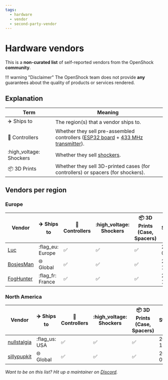 ```yaml
---
tags:
  - hardware
  - vendor
  - second-party-vendor
---
```


# Hardware vendors

This is a **non-curated list** of self-reported vendors from the OpenShock **community**.

!!! warning "Disclaimer"
The OpenShock team does not provide **any** guarantees about the quality of products or services rendered.

## Explanation

| Term                        | Meaning                                                                                                                                                   |
| --------------------------- | --------------------------------------------------------------------------------------------------------------------------------------------------------- |
| :airplane: Ships to         | The region(s) that a vendor ships to.                                                                                                                     |
| :electric_plug: Controllers | Whether they sell pre-assembled controllers ([ESP32 board](../../hardware/boards/index.md) + [433 MHz transmitter](../../hardware/transmitter/index.md)). |
| :high_voltage: Shockers     | Whether they sell [shockers](../../hardware/shockers/index.md).                                                                                           |
| :package: 3D Prints         | Whether they sell 3D-printed cases (for controllers) or spacers (for shockers).                                                                           |

## Vendors per region

### Europe

| Vendor                      | :airplane: Ships to           | :electric_plug: Controllers | :high_voltage: Shockers | :package: 3D Prints (Case, Spacers) | Started    |
| --------------------------- | ----------------------------- | --------------------------- | ----------------------- | ----------------------------------- | ---------- |
| [Luc](./luc.md)             | :flag_eu: Europe              | :white_check_mark:          | :white_check_mark:      | :white_check_mark:                  | 2023-02-23 |
| [BosjesMan](./bosjesman.md) | :globe_with_meridians: Global | :white_check_mark:          | :white_check_mark:      | :white_check_mark:                  | 2023-10-17 |
| [FogHunter](./foghunter.md) | :flag_fr: France              | :white_check_mark:          | :white_check_mark:      | :white_check_mark:                  | 2024-11-23 |

### North America

| Vendor                          | :airplane: Ships to           | :electric_plug: Controllers | :high_voltage: Shockers | :package: 3D Prints (Case, Spacers) | Started    |
| ------------------------------- | ----------------------------- | --------------------------- | ----------------------- | ----------------------------------- | ---------- |
| [nullstalgia](./nullstalgia.md) | :flag_us: USA                 | :white_check_mark:          | :white_check_mark:      | :white_check_mark:                  | 2023-12-01 |
| [sillypupkit](./sillypupkit.md) | :globe_with_meridians: Global | :white_check_mark:          | :white_check_mark:      | :white_check_mark:                  | 2024-09-07 |

_Want to be on this list? Hit up a maintainer on [Discord](https://discord.gg/OpenShock)._
